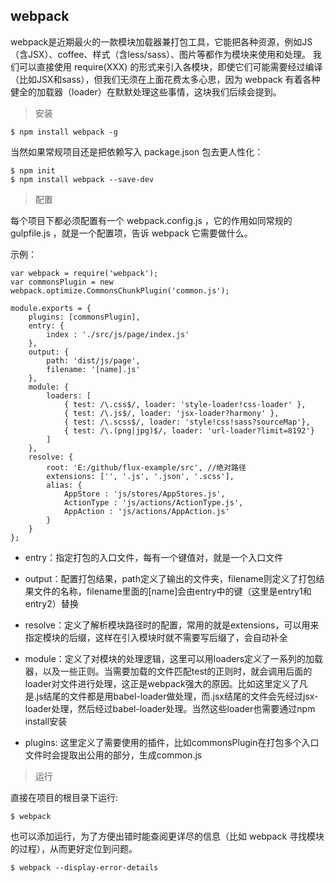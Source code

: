 ## webpack

webpack是近期最火的一款模块加载器兼打包工具，它能把各种资源，例如JS（含JSX）、coffee、样式（含less/sass）、图片等都作为模块来使用和处理。
我们可以直接使用 require(XXX) 的形式来引入各模块，即使它们可能需要经过编译（比如JSX和sass），但我们无须在上面花费太多心思，因为 webpack 有着各种健全的加载器（loader）在默默处理这些事情，这块我们后续会提到。

> 安装

    $ npm install webpack -g
当然如果常规项目还是把依赖写入 package.json 包去更人性化：

    $ npm init
    $ npm install webpack --save-dev

> 配置

每个项目下都必须配置有一个 webpack.config.js ，它的作用如同常规的 gulpfile.js ，就是一个配置项，告诉 webpack 它需要做什么。

示例：

    var webpack = require('webpack');
    var commonsPlugin = new webpack.optimize.CommonsChunkPlugin('common.js');
     
    module.exports = {
        plugins: [commonsPlugin],
        entry: {
            index : './src/js/page/index.js'
        },
        output: {
            path: 'dist/js/page',
            filename: '[name].js'
        },
        module: {
            loaders: [
                { test: /\.css$/, loader: 'style-loader!css-loader' },
                { test: /\.js$/, loader: 'jsx-loader?harmony' },
                { test: /\.scss$/, loader: 'style!css!sass?sourceMap'},
                { test: /\.(png|jpg)$/, loader: 'url-loader?limit=8192'}
            ]
        },
        resolve: {
            root: 'E:/github/flux-example/src', //绝对路径
            extensions: ['', '.js', '.json', '.scss'],
            alias: {
                AppStore : 'js/stores/AppStores.js',
                ActionType : 'js/actions/ActionType.js',
                AppAction : 'js/actions/AppAction.js'
            }
        }
    };

* entry：指定打包的入口文件，每有一个键值对，就是一个入口文件

* output：配置打包结果，path定义了输出的文件夹，filename则定义了打包结果文件的名称，filename里面的[name]会由entry中的键（这里是entry1和entry2）替换

* resolve：定义了解析模块路径时的配置，常用的就是extensions，可以用来指定模块的后缀，这样在引入模块时就不需要写后缀了，会自动补全

* module：定义了对模块的处理逻辑，这里可以用loaders定义了一系列的加载器，以及一些正则。当需要加载的文件匹配test的正则时，就会调用后面的loader对文件进行处理，这正是webpack强大的原因。比如这里定义了凡是.js结尾的文件都是用babel-loader做处理，而.jsx结尾的文件会先经过jsx-loader处理，然后经过babel-loader处理。当然这些loader也需要通过npm install安装

* plugins: 这里定义了需要使用的插件，比如commonsPlugin在打包多个入口文件时会提取出公用的部分，生成common.js

> 运行

直接在项目的根目录下运行:

    $ webpack

也可以添加运行，为了方便出错时能查阅更详尽的信息（比如 webpack 寻找模块的过程），从而更好定位到问题。

    $ webpack --display-error-details
